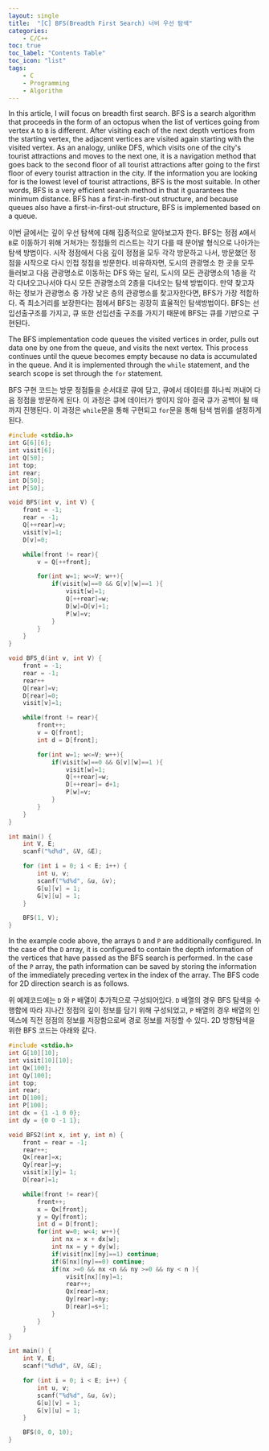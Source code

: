 ```yaml
---
layout: single
title:  "[C] BFS(Breadth First Search) 너비 우선 탐색"
categories:
    - C/C++
toc: true
toc_label: "Contents Table"
toc_icon: "list"
tags: 
    - C
    - Programming
	- Algorithm
---
```



In this article, I will focus on breadth first search. BFS is a search algorithm that proceeds in the form of an octopus when the list of vertices going from vertex `A` to `B` is different. After visiting each of the next depth vertices from the starting vertex, the adjacent vertices are visited again starting with the visited vertex. As an analogy, unlike DFS, which visits one of the city's tourist attractions and moves to the next one, it is a navigation method that goes back to the second floor of all tourist attractions after going to the first floor of every tourist attraction in the city. If the information you are looking for is the lowest level of tourist attractions, BFS is the most suitable. In other words, BFS is a very efficient search method in that it guarantees the minimum distance. BFS has a first-in-first-out structure, and because queues also have a first-in-first-out structure, BFS is implemented based on a queue.


이번 글에서는 깊이 우선 탐색에 대해 집중적으로 알아보고자 한다. BFS는 정점 `A`에서 `B`로 이동하기 위해 거쳐가는 정점들의 리스트는 각기 다를 때 문어발 형식으로 나아가는 탐색 방법이다. 시작 정점에서 다음 깊이 정점을 모두 각각 방문하고 나서, 방문했던 정점을 시작으로 다시 인접 정점을 방문한다. 비유하자면, 도시의 관광명소 한 곳을 모두 들러보고 다음 관광명소로 이동하는 DFS 와는 달리, 도시의 모든 관광명소의 1층을 각각 다녀오고나서야 다시 모든 관광명소의 2층을 다녀오는 탐색 방법이다. 만약 찾고자 하는 정보가 관광명소 중 가장 낮은 층의 관광명소를 찾고자한다면, BFS가 가장 적합하다. 즉 최소거리를 보장한다는 점에서 BFS는 굉장히 효율적인 탐색방법이다. BFS는 선입선출구조를 가지고, 큐 또한 선입선출 구조를 가지기 때문에 BFS는 큐를 기반으로 구현된다. 


The BFS implementation code queues the visited vertices in order, pulls out data one by one from the queue, and visits the next vertex. This process continues until the queue becomes empty because no data is accumulated in the queue. And it is implemented through the `while` statement, and the search scope is set through the `for` statement.


BFS 구현 코드는 방문 정점들을 순서대로 큐에 담고, 큐에서 데이터를 하나씩 꺼내어 다음 정점을 방문하게 된다. 이 과정은 큐에 데이터가 쌓이지 않아 결국 큐가 공백이 될 때까지 진행된다. 이 과정은 `while`문을 통해 구현되고 `for`문을 통해 탐색 범위를 설정하게 된다. 



```c
#include <stdio.h>
int G[6][6];
int visit[6];			
int Q[50];
int top;
int rear; 
int D[50];
int P[50];

void BFS(int v, int V) {		
    front = -1;
    rear = -1;
    Q[++rear]=v;
    visit[v]=1;
    D[v]=0;

    while(front != rear){
        v = Q[++front];

        for(int w=1; w<=V; w++){
            if(visit[w]==0 && G[v][w]==1 ){
                visit[w]=1;
                Q[++rear]=w;
                D[w]=D[v]+1;
                P[w]=v;
            }
        }
    }
}

void BFS_d(int v, int V) {		
    front = -1;
    rear = -1;
    rear++
    Q[rear]=v;
    D[rear]=0;
    visit[v]=1;    

    while(front != rear){
        front++;
        v = Q[front];
        int d = D[front];

        for(int w=1; w<=V; w++){
            if(visit[w]==0 && G[v][w]==1 ){
                visit[w]=1;
                Q[++rear]=w;
                D[++rear]= d+1;
                P[w]=v;
            }
        }
    }
}

int main() {	
    int V, E;
	scanf("%d%d", &V, &E);

	for (int i = 0; i < E; i++) {
		int u, v;
		scanf("%d%d", &u, &v);
		G[u][v] = 1;
		G[v][u] = 1;
	}

	BFS(1, V);
}
```


In the example code above, the arrays `D` and `P` are additionally configured. In the case of the `D` array, it is configured to contain the depth information of the vertices that have passed as the BFS search is performed. In the case of the `P` array, the path information can be saved by storing the information of the immediately preceding vertex in the index of the array. The BFS code for 2D direction search is as follows.


위 예제코드에는 `D` 와 `P` 배열이 추가적으로 구성되어있다. `D` 배열의 경우 BFS 탐색을 수행함에 따라 지나간 정점의 깊이 정보를 담기 위해 구성되었고, `P` 배열의 경우 배열의 인덱스에 직전 정점의 정보를 저장함으로써 경로 정보를 저정할 수 있다. 2D 방향탐색을 위한 BFS 코드는 아래와 같다. 


```c
#include <stdio.h>
int G[10][10];
int visit[10][10];			
int Qx[100];
int Qy[100];
int top;
int rear; 
int D[100];
int P[100];
int dx = {1 -1 0 0};
int dy = {0 0 -1 1};

void BFS2(int x, int y, int n) {		
    front = rear = -1;
    rear++;
    Qx[rear]=x;
    Qy[rear]=y;
    visit[x][y]= 1;
    D[rear]=1;

    while(front != rear){
        front++;
        x = Qx[front];
        y = Qy[front];
        int d = D[front];
        for(int w=0; w<4; w++){
            int nx = x + dx[w];
            int nx = y + dy[w];
            if(visit[nx][ny]==1) continue;
            if(G[nx][ny]==0) continue;
            if(nx >=0 && nx <n && ny >=0 && ny < n ){
                visit[nx][ny]=1;
                rear++;
                Qx[rear]=nx;
                Qy[rear]=ny;
                D[rear]=s+1;
            }
        }
    } 
}

int main() {	
    int V, E;
	scanf("%d%d", &V, &E);

	for (int i = 0; i < E; i++) {
		int u, v;
		scanf("%d%d", &u, &v);
		G[u][v] = 1;
		G[v][u] = 1;
	}

	BFS(0, 0, 10);
}
```